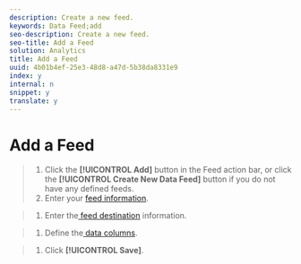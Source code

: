 ```yaml
---
description: Create a new feed.
keywords: Data Feed;add
seo-description: Create a new feed.
seo-title: Add a Feed
solution: Analytics
title: Add a Feed
uuid: 4b01b4ef-25e3-48d8-a47d-5b38da8331e9
index: y
internal: n
snippet: y
translate: y
---
```


# Add a Feed


>1. Click the **[!UICONTROL  Add]** button in the Feed action bar, or click the **[!UICONTROL  Create New Data Feed]** button if you do not have any defined feeds.
>1. Enter your [ feed information](../../analytics-data-feed/data-feed-actions/r_feed_information.md#reference_70C0349F6F594152A634DA098717DBCA).

>1. Enter the[ feed destination](../../analytics-data-feed/data-feed-actions/r_feed-destination.md#reference_77A63788FA284AD6AC5B29F2300CE995) information.

>1. Define the[ data columns](../../analytics-data-feed/datafeeds_contents/r_data-column-definitions.md#reference_F522E997D9FF486EA28A27B25763F204).

>1. Click **[!UICONTROL  Save]**.

